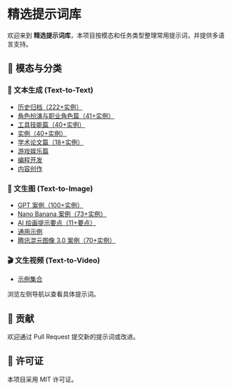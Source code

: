# 精选提示词库

欢迎来到 **精选提示词库**，本项目按模态和任务类型整理常用提示词，并提供多语言支持。

<!-- prmbr-horizon -->
<ins class="adsbygoogle"
     style="display:block"
     data-ad-client="ca-pub-7296634171837358"
     data-ad-slot="2056784980"
     data-ad-format="auto"
     data-full-width-responsive="true"></ins>
<script>
     (adsbygoogle = window.adsbygoogle || []).push({});
</script>

## 📂 模态与分类

### 📝 文本生成 (Text-to-Text)
- [历史归档（222+实例）](text-to-text/archives/awesome-chatgpt-prompts.md)
- [角色扮演与职业角色篇（41+实例）](text-to-text/role-play/professional-roles.md)
- [工具技能篇（40+实例）](text-to-text/tool-skills.md)
- [实例（40+实例）](text-to-text/examples.md)
- [学术论文篇（18+实例）](text-to-text/academic-writing.md)
- [游戏娱乐篇](text-to-text/game-entertainment.md)
- [编程开发](text-to-text/programming/javascript-console.md)
- [内容创作](text-to-text/content-creation/advertising-campaign.md)

### 🎨 文生图 (Text-to-Image)
- [GPT 案例（100+实例）](text-to-image/gpt/awesome-gpt4o-images.md)
- [Nano Banana 案例（73+实例）](text-to-image/nano-banana/awesome-nano-banana-images.md)
- [AI 绘画提示要点（11+要点）](text-to-image/ai-prompt-guide.md)
- [通用示例](text-to-image/cyberpunk-city.md)
- [腾讯混元图像 3.0 案例（70+实例）](text-to-image/hunyuan-image-3-0.md)

### 🎬 文生视频 (Text-to-Video)
- [示例集合](text-to-video/cinematic-trailer.md)

浏览左侧导航以查看具体提示词。

## 🤝 贡献
欢迎通过 Pull Request 提交新的提示词或改进。

## 📄 许可证
本项目采用 MIT 许可证。

